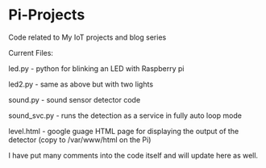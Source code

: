 # Pi-Projects
Code related to My IoT projects and blog series

Current Files:

led.py - python for blinking an LED with Raspberry pi

led2.py - same as above but with two lights

sound.py - sound sensor detector code

sound_svc.py - runs the detection as a service in fully auto loop mode

level.html - google guage HTML page for displaying the output of the detector (copy to /var/www/html on the Pi)

I have put many comments into the code itself and will update here as well.
